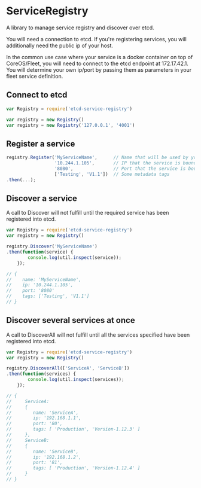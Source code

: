 # ServiceRegistry
A library to manage service registry and discover over etcd.

You will need a connection to etcd. If you're registering services, you will additionally need the public ip of your host.

In the common use case where your service is a docker container on top of CoreOS/Fleet, you will need to connect to the etcd endpoint at 172.17.42.1. You will determine your own ip/port by passing them as parameters in your fleet service definition.

## Connect to etcd
```js
var Registry = require('etcd-service-registry')

var registry = new Registry()
var registry = new Registry('127.0.0.1', '4001')
```

## Register a service

```js
registry.Register('MyServiceName',      // Name that will be used by your clients
                  '10.244.1.105',       // IP that the service is bound to
                  '8080',               // Port that the service is bound to
                  ['Testing', 'V1.1'])  // Some metadata tags
.then(...);
```

## Discover a service

A call to Discover will not fulfill until the required service has been registered into etcd.

```js
var Registry = require('etcd-service-registry')
var registry = new Registry()

registry.Discover('MyServiceName')
.then(function(service) {
        console.log(util.inspect(service));
    });

// {
//    name: 'MyServiceName',
//    ip: '10.244.1.105',
//    port: '8080'
//    tags: ['Testing', 'V1.1']
// }
```

## Discover several services at once

A call to DiscoverAll will not fulfill until all the services specified have been registered into etcd.

```js
var Registry = require('etcd-service-registry')
var registry = new Registry()

registry.DiscoverAll(['ServiceA', 'ServiceB'])
.then(function(services) {
        console.log(util.inspect(services));
    });

// { 
//     ServiceA:
//     { 
//        name: 'ServiceA',
//        ip: '192.168.1.1',
//        port: '80',
//        tags: [ 'Production', 'Version-1.12.3' ]
//     },
//     ServiceB:
//     {
//        name: 'ServiceB',
//        ip: '192.168.1.2',
//        port: '81',
//        tags: [ 'Production', 'Version-1.12.4' ]
//     }
// }
```
